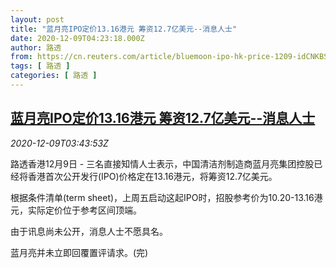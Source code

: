 ```yaml
---
layout: post
title: "蓝月亮IPO定价13.16港元 筹资12.7亿美元--消息人士"
date: 2020-12-09T04:23:18.000Z
author: 路透
from: https://cn.reuters.com/article/bluemoon-ipo-hk-price-1209-idCNKBS28J0AV
tags: [ 路透 ]
categories: [ 路透 ]
---
```

<!--1607487798000-->
[蓝月亮IPO定价13.16港元 筹资12.7亿美元--消息人士](https://cn.reuters.com/article/bluemoon-ipo-hk-price-1209-idCNKBS28J0AV)
------

<div>
<div><i>2020-12-09T03:43:53Z</i></div><p>路透香港12月9日 - 三名直接知情人士表示，中国清洁剂制造商蓝月亮集团控股已经将香港首次公开发行(IPO)价格定在13.16港元，将筹资12.7亿美元。</p><p>根据条件清单(term sheet)，上周五启动这起IPO时，招股参考价为10.20-13.16港元，实际定价位于参考区间顶端。</p><p>由于讯息尚未公开，消息人士不愿具名。</p><p>蓝月亮并未立即回覆置评请求。(完)</p>
</div>
